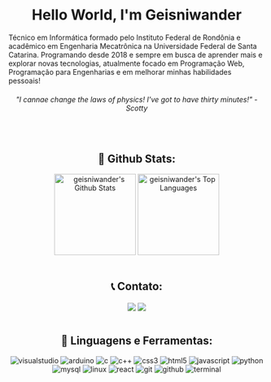  <h1 align="center"> Hello World, I'm Geisniwander</h1>  


Técnico em Informática formado pelo Instituto Federal de Rondônia e acadêmico em Engenharia Mecatrônica na Universidade Federal de Santa Catarina. Programando desde 2018 e sempre em busca de aprender mais e explorar novas tecnologias, atualmente focado em Programação Web, Programação para Engenharias e em melhorar minhas habilidades pessoais!

 <h6 align="center"><i>"I cannae change the laws of physics! I've got to have thirty minutes!" - Scotty</i></h6>

<br/>

<h2 align="center">📃 Github Stats:</h2>
<div align="center">
    <a href="#"><img alt="geisniwander's Github Stats" src="https://github-readme-stats.vercel.app/api?username=geisniwander&show_icons=true&include_all_commits=true&count_private=true&theme=dracula&hide_border=true" height="160"/></a>
    <a href="#"><img alt="geisniwander's Top Languages" src="https://github-readme-stats.vercel.app/api/top-langs/?username=geisniwander&langs_count=10&layout=compact&theme=dracula&hide_border=true&" height="160"/></a>
    <br/>
  </div>

<br/>

<h2 align="center"> 📞 Contato:</h2>
<div align="center">
<a href="https://www.linkedin.com/in/geisniwander/"><img align="center" src="https://img.shields.io/badge/LinkedIn-0077B5?style=for-the-badge&logo=linkedin&logoColor=white" /></a> 
<a href="https://www.instagram.com/geisniwander/"><img align="center" src="https://img.shields.io/badge/Instagram-E4405F?style=for-the-badge&logo=instagram&logoColor=white"/></a> 
</div>

<br/>
<h2 align="center"> 🔨 Linguagens e Ferramentas:</h2>
<div align="center">
<img alt="visualstudio" src="https://img.shields.io/badge/Visual_Studio-5C2D91?style=for-the-badge&logo=visual%20studio&logoColor=white" />
<img alt="arduino" src="https://img.shields.io/badge/Arduino-00979D?style=for-the-badge&logo=Arduino&logoColor=white" />
<img alt="c" src="https://img.shields.io/badge/C-00599C?style=for-the-badge&logo=c&logoColor=white" />
<img alt="c++" src="https://img.shields.io/badge/C%2B%2B-00599C?style=for-the-badge&logo=c%2B%2B&logoColor=white" />
<img alt="css3" src="https://img.shields.io/badge/CSS3-1572B6?style=for-the-badge&logo=css3&logoColor=white" />
<img alt="html5" src="https://img.shields.io/badge/HTML5-E34F26?style=for-the-badge&logo=html5&logoColor=white" />
<img alt="javascript" src="https://img.shields.io/badge/JavaScript-323330?style=for-the-badge&logo=javascript&logoColor=F7DF1E" />
<img alt="python" src="https://img.shields.io/badge/Python-FFD43B?style=for-the-badge&logo=python&logoColor=blue" /> 
<img alt="mysql" src="https://img.shields.io/badge/MySQL-005C84?style=for-the-badge&logo=mysql&logoColor=white">
<img alt="linux" src="https://img.shields.io/badge/Linux-FCC624?style=for-the-badge&logo=linux&logoColor=black" />
<img alt="react" src="https://img.shields.io/badge/React-20232A?style=for-the-badge&logo=react&logoColor=61DAFB" />
<img alt="git" src="https://img.shields.io/badge/GIT-E44C30?style=for-the-badge&logo=git&logoColor=white" />
<img alt="github" src="https://img.shields.io/badge/GitHub-100000?style=for-the-badge&logo=github&logoColor=white" />
<img alt="terminal" src="https://img.shields.io/badge/GNU%20Bash-4EAA25?style=for-the-badge&logo=GNU%20Bash&logoColor=white" /> 
</div>
